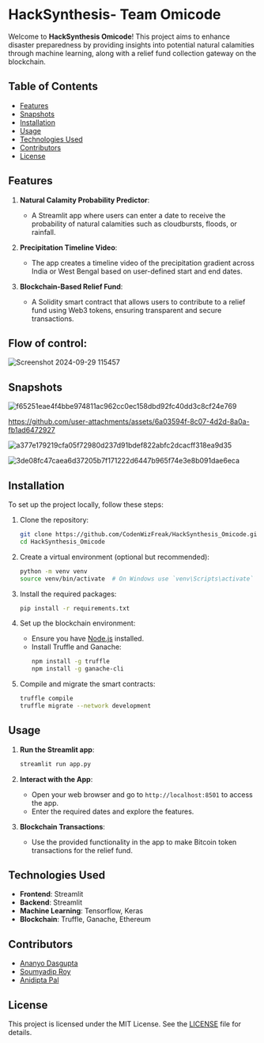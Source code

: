 
# HackSynthesis- Team Omicode

Welcome to **HackSynthesis Omicode**! This project aims to enhance disaster preparedness by providing insights into potential natural calamities through machine learning, along with a relief fund collection gateway on the blockchain.

## Table of Contents

- [Features](#features)
- [Snapshots](#snapshots)
- [Installation](#installation)
- [Usage](#usage)
- [Technologies Used](#technologies-used)
- [Contributors](#contributors)
- [License](#license)

## Features

1. **Natural Calamity Probability Predictor**:
   - A Streamlit app where users can enter a date to receive the probability of natural calamities such as cloudbursts, floods, or rainfall.
  
2. **Precipitation Timeline Video**:
   - The app creates a timeline video of the precipitation gradient across India or West Bengal based on user-defined start and end dates.
  
3. **Blockchain-Based Relief Fund**:
   - A Solidity smart contract that allows users to contribute to a relief fund using Web3 tokens, ensuring transparent and secure transactions.
  
## Flow of control:
  ![Screenshot 2024-09-29 115457](https://github.com/user-attachments/assets/e502715c-2cb1-471b-ba73-9bbb384bca52)

## Snapshots
![f65251eae4f4bbe974811ac962cc0ec158dbd92fc40dd3c8cf24e769](https://github.com/user-attachments/assets/4a776950-5a4f-4f2d-b36c-b286736d619c)


https://github.com/user-attachments/assets/6a03594f-8c07-4d2d-8a0a-fb1ad6472927


![a377e179219cfa05f72980d237d91bdef822abfc2dcacff318ea9d35](https://github.com/user-attachments/assets/0a66c26d-6060-4be5-a97b-65cd3ac2464e)


![3de08fc47caea6d37205b7f171222d6447b965f74e3e8b091dae6eca](https://github.com/user-attachments/assets/822c525a-a86c-44a4-866a-201019000d53)

## Installation

To set up the project locally, follow these steps:

1. Clone the repository:
   ```bash
   git clone https://github.com/CodenWizFreak/HackSynthesis_Omicode.git
   cd HackSynthesis_Omicode
   ```

2. Create a virtual environment (optional but recommended):
   ```bash
   python -m venv venv
   source venv/bin/activate  # On Windows use `venv\Scripts\activate`
   ```

3. Install the required packages:
   ```bash
   pip install -r requirements.txt
   ```

4. Set up the blockchain environment:
   - Ensure you have [Node.js](https://nodejs.org/) installed.
   - Install Truffle and Ganache:
     ```bash
     npm install -g truffle
     npm install -g ganache-cli
     ```

5. Compile and migrate the smart contracts:
   ```bash
   truffle compile
   truffle migrate --network development
   ```

## Usage

1. **Run the Streamlit app**:
   ```bash
   streamlit run app.py
   ```

2. **Interact with the App**:
   - Open your web browser and go to `http://localhost:8501` to access the app.
   - Enter the required dates and explore the features.

3. **Blockchain Transactions**:
   - Use the provided functionality in the app to make Bitcoin token transactions for the relief fund.

## Technologies Used

- **Frontend**: Streamlit
- **Backend**: Streamlit
- **Machine Learning**: Tensorflow, Keras
- **Blockchain**: Truffle, Ganache, Ethereum

## Contributors

- [Ananyo Dasgupta](https://github.com/CodenWizFreak)
- [Soumyadip Roy](https://github.com/SoumyadipRoy16)
- [Anidipta Pal](https://github.com/Anidipta)

## License

This project is licensed under the MIT License. See the [LICENSE](LICENSE) file for details.


